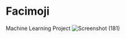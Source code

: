# Facimoji
Machine Learning Project
![Screenshot (181)](https://user-images.githubusercontent.com/88977627/190387676-318bc39d-ef97-4e75-9d44-7cad19cd9bae.png)

